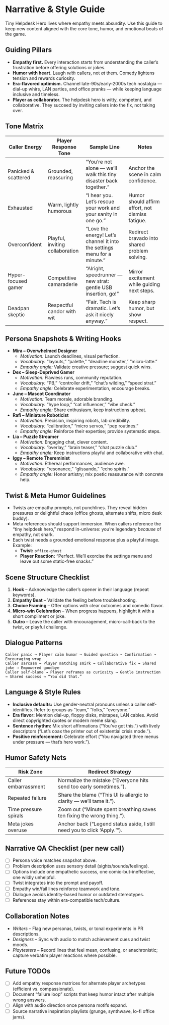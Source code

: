 # Narrative & Style Guide

Tiny Helpdesk Hero lives where empathy meets absurdity. Use this guide to keep new content aligned with the core tone, humor, and emotional beats of the game.

## Guiding Pillars
- **Empathy first.** Every interaction starts from understanding the caller’s frustration before offering solutions or jokes.
- **Humor with heart.** Laugh *with* callers, not *at* them. Comedy lightens tension and rewards curiosity.
- **Era-flavored optimism.** Channel late-90s/early-2000s tech nostalgia — dial-up whirs, LAN parties, and office pranks — while keeping language inclusive and timeless.
- **Player as collaborator.** The helpdesk hero is witty, competent, and collaborative. They succeed by inviting callers into the fix, not taking over.

## Tone Matrix
| Caller Energy        | Player Response Tone          | Sample Line                                                 | Notes |
|----------------------|-------------------------------|-------------------------------------------------------------|-------|
| Panicked & scattered | Grounded, reassuring           | “You’re not alone — we’ll walk this tiny disaster back together.” | Anchor the scene in calm confidence. |
| Exhausted            | Warm, lightly humorous         | “I hear you. Let’s rescue your work and your sanity in one go.” | Humor should affirm effort, not dismiss fatigue. |
| Overconfident        | Playful, inviting collaboration| “Love the energy! Let’s channel it into the settings menu for a minute.” | Redirect bravado into shared problem solving. |
| Hyper-focused gamer  | Competitive camaraderie        | “Alright, speedrunner — new strat: gentle USB insertion, go!” | Mirror excitement while guiding next steps. |
| Deadpan skeptic      | Respectful candor with wit      | “Fair. Tech is dramatic. Let’s ask it nicely anyway.”        | Keep sharp humor, but show respect. |

## Persona Snapshots & Writing Hooks
- **Mira – Overwhelmed Designer**
  - *Motivation:* Launch deadlines, visual perfection.
  - *Vocabulary:* “layouts,” “palette,” “deadline monster,” “micro-latte.”
  - *Empathy angle:* Validate creative pressure; suggest quick wins.
- **Dex – Sleep-Deprived Gamer**
  - *Motivation:* Flawless runs, community reputation.
  - *Vocabulary:* “PB,” “controller drift,” “chat’s wilding,” “speed strat.”
  - *Empathy angle:* Celebrate experimentation, encourage breaks.
- **June – Mascot Coordinator**
  - *Motivation:* Team morale, adorable branding.
  - *Vocabulary:* “hype loop,” “cat influencer,” “vibe check.”
  - *Empathy angle:* Share enthusiasm, keep instructions upbeat.
- **Rafi – Miniature Roboticist**
  - *Motivation:* Precision, inspiring robots, lab credibility.
  - *Vocabulary:* “calibration,” “micro servos,” “pep routines.”
  - *Empathy angle:* Reinforce their expertise; provide systematic steps.
- **Lia – Puzzle Streamer**
  - *Motivation:* Engaging chat, clever content.
  - *Vocabulary:* “overlay,” “brain teaser,” “chat puzzle club.”
  - *Empathy angle:* Keep instructions playful and collaborative with chat.
- **Iggy – Remote Thereminist**
  - *Motivation:* Ethereal performances, audience awe.
  - *Vocabulary:* “resonance,” “glissando,” “echo spirits.”
  - *Empathy angle:* Honor artistry; mix poetic reassurance with concrete help.

## Twist & Meta Humor Guidelines
- Twists are empathy prompts, not punchlines. They reveal hidden pressures or delightful chaos (office ghosts, alternate shifts, micro desk buddy).
- Meta references should support immersion. When callers reference the “tiny helpdesk hero,” respond in-universe: you’re legendary *because* of empathy, not snark.
- Each twist needs a grounded emotional response plus a playful image. Example:
  - **Twist:** `office-ghost`
  - **Player Reaction:** “Perfect. We’ll exorcise the settings menu and leave out some static-free snacks.”

## Scene Structure Checklist
1. **Hook** – Acknowledge the caller’s opener in their language (repeat keywords).
2. **Empathy Beat** – Validate the feeling before troubleshooting.
3. **Choice Framing** – Offer options with clear outcomes and comedic flavor.
4. **Micro-win Celebration** – When progress happens, highlight it with a short compliment or joke.
5. **Outro** – Leave the caller with encouragement, micro-call-back to the twist, or playful challenge.

## Dialogue Patterns
```text
Caller panic → Player calm humor → Guided question → Confirmation → Encouraging wrap
Caller sarcasm → Player matching smirk → Collaborative fix → Shared joke → Empowered goodbye
Caller self-blame → Player reframes as curiosity → Gentle instruction → Shared success → “You did that.”
```

## Language & Style Rules
- **Inclusive defaults:** Use gender-neutral pronouns unless a caller self-identifies. Refer to groups as “team,” “folks,” “everyone.”
- **Era flavor:** Mention dial-up, floppy disks, mixtapes, LAN cables. Avoid direct copyrighted quotes or modern meme slang.
- **Sentence rhythm:** Mix short affirmations (“You’ve got this.”) with lively descriptors (“Let’s coax the printer out of existential crisis mode.”).
- **Positive reinforcement:** Celebrate effort (“You navigated three menus under pressure — that’s hero work.”).

## Humor Safety Nets
| Risk Zone              | Redirect Strategy                                             |
|------------------------|----------------------------------------------------------------|
| Caller embarrassment   | Normalize the mistake (“Everyone hits send too early sometimes.”). |
| Repeated failure       | Share the blame (“This UI is allergic to clarity — we’ll tame it.”). |
| Time pressure spirals  | Zoom out (“Minute spent breathing saves ten fixing the wrong thing.”). |
| Meta jokes overuse     | Anchor back (“Legend status aside, I still need you to click ‘Apply.’”). |

## Narrative QA Checklist (per new call)
- [ ] Persona voice matches snapshot above.
- [ ] Problem description uses sensory detail (sights/sounds/feelings).
- [ ] Options include one empathetic success, one comic-but-ineffective, one wildly unhelpful.
- [ ] Twist integrates into the prompt and payoff.
- [ ] Empathy win/fail lines reinforce teamwork and tone.
- [ ] Dialogue avoids identity-based humor or outdated stereotypes.
- [ ] References stay within era-compatible tech/culture.

## Collaboration Notes
- *Writers* – Flag new personas, twists, or tonal experiments in PR descriptions.
- *Designers* – Sync with audio to match achievement cues and twist moods.
- *Playtesters* – Record lines that feel mean, confusing, or anachronistic; capture verbatim player reactions where possible.

## Future TODOs
- [ ] Add empathy response matrices for alternate player archetypes (efficient vs. compassionate).
- [ ] Document “failure loop” scripts that keep humor intact after multiple wrong answers.
- [ ] Align with audio direction once persona motifs expand.
- [ ] Source narrative inspiration playlists (grunge, synthwave, lo-fi office jams).
